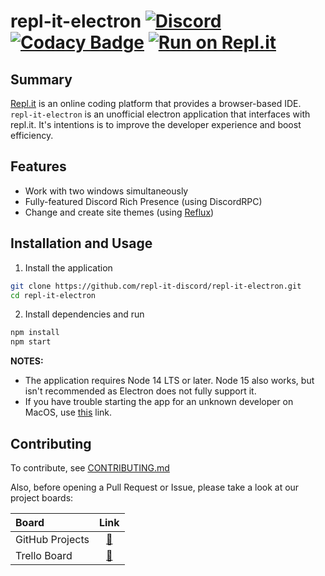 # repl-it-electron [![Discord](https://img.shields.io/discord/437048931827056642.svg?logo=discord)](https://discord.gg/5gcPC6B) [![Codacy Badge](https://app.codacy.com/project/badge/Grade/3bce49c376cf4c2bb1d2813d6b12dd6a)](https://www.codacy.com/manual/leon332157/repl-it-electron?utm_source=github.com&amp;utm_medium=referral&amp;utm_content=repl-it-discord/repl-it-electron&amp;utm_campaign=Badge_Grade) [![Run on Repl.it](https://repl.it/badge/github/leon332157/repl-it-electron)](https://repl.it/@leon332157/repl-it-electron)

## Summary

[Repl.it](https://repl.it) is an online coding platform that provides a browser-based IDE. `repl-it-electron` is an unofficial electron application that interfaces with repl.it. It's intentions is to improve the developer experience and boost efficiency.

## Features

+ Work with two windows simultaneously
+ Fully-featured Discord Rich Presence (using DiscordRPC)
+ Change and create site themes (using [Reflux](https://github.com/frissyn/Reflux))

## Installation and Usage

1. Install the application
```bash
git clone https://github.com/repl-it-discord/repl-it-electron.git
cd repl-it-electron
```

2. Install dependencies and run
```bash
npm install
npm start
```

**NOTES:** 
+ The application requires Node 14 LTS or later. Node 15 also works, but isn't recommended as Electron does not fully support it.
+ If you have trouble starting the app for an unknown developer on MacOS, use [this](https://support.apple.com/guide/mac-help/open-a-mac-app-from-an-unidentified-developer-mh40616/mac#:~:text=Open%20a%20Mac%20app%20from,as%20you%20can%20...) link.


## Contributing
To contribute, see [CONTRIBUTING.md](./.github/CONTRIBUTING.md)

Also, before opening a Pull Request or Issue, please take a look at our project boards:

| Board           | Link                                                               |
|:----------------|:------------------------------------------------------------------:|
|GitHub Projects  |[🔗](https://github.com/repl-it-discord/repl-it-electron/projects)  |
|Trello Board     |[🔗](https://trello.com/b/tLDD8fnB/replit-electron)                 |
